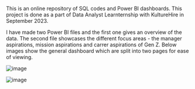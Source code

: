 This is an online repository of SQL codes and Power BI dashboards. This project is done as a part of Data Analyst Learnternship with KultureHire in September 2023.

I have made two Power BI files and the first one gives an overview of the data. 
The second file showcases the different focus areas - the manager aspirations, mission aspirations and carrer aspirations of Gen Z.
Below images show the general dashboard which are split into two pages for ease of viewing.

![image](https://github.com/hemali10/Career-Aspirations-of-Gen-Z/assets/123242394/4f311c67-1289-4421-8871-e3f31f80d8c5)

![image](https://github.com/hemali10/Career-Aspirations-of-Gen-Z/assets/123242394/852df993-7bf1-43e9-932f-576aa39eeda2)


